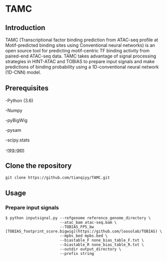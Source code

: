 # TAMC
## Introduction
TAMC (Transcriptional factor binding prediction from ATAC-seq profile at Motif-predicted binding sites using Conventional neural networks) is an open source tool for predicting motif-centric TF binding activity from paired-end ATAC-seq data. TAMC takes advantage of signal processing strategies in HINT-ATAC and TOBIAS to prepare input signals and make predictions of binding probability using a 1D-conventional neural network (1D-CNN) model.

## Prerequisites
-Python (3.6)

-Numpy

-pyBigWig

-pysam

-scipy.stats

-[reg-gen](https://github.com/CostaLab/reg-gen)

## Clone the repository
```
git clone https://github.com/tianqiyy/TAMC.git
```

## Usage
### Prepare input signals
```
$ python inputsignal.py --refgenome reference_genome_directory \
                        --atac_bam atac-seq.bam \
                        --TOBIAS_FPS_bw [TOBIAS_footprint_score.bigwig](https://github.com/loosolab/TOBIAS) \
                        --mpbs_bed mpbs.bed \
                        --biastable_F none_bias_table_F.txt \
                        --biastable_R none_bias_table_R.txt \
                        --outdir output_directory \
                        --prefix string

```
